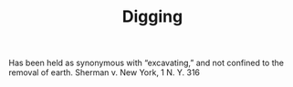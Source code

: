---
title: Digging
letter: D
permalink: "/definitions/bld-digging.html"
body: Has been held as synonymous with “excavating,” and not confined to the removal
  of earth. Sherman v. New York, 1 N. Y. 316
published_at: '2018-07-07'
source: Black's Law Dictionary 2nd Ed (1910)
layout: post
---